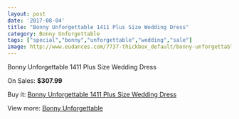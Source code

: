 ```yaml
---
layout: post
date: '2017-08-04'
title: "Bonny Unforgettable 1411 Plus Size Wedding Dress"
category: Bonny Unforgettable
tags: ["special","bonny","unforgettable","wedding","sale"]
image: http://www.eudances.com/7737-thickbox_default/bonny-unforgettable-1411-plus-size-wedding-dress.jpg
---
```

Bonny Unforgettable 1411 Plus Size Wedding Dress

On Sales: **$307.99**
<a href="https://www.eudances.com/en/bonny-unforgettable/2734-bonny-unforgettable-1411-plus-size-wedding-dress.html"><amp-img layout="responsive" width="600" height="600" src="//www.eudances.com/7737-thickbox_default/bonny-unforgettable-1411-plus-size-wedding-dress.jpg" alt="Bonny Unforgettable 1411 Plus Size Wedding Dress 0" /></a>
<a href="https://www.eudances.com/en/bonny-unforgettable/2734-bonny-unforgettable-1411-plus-size-wedding-dress.html"><amp-img layout="responsive" width="600" height="600" src="//www.eudances.com/7739-thickbox_default/bonny-unforgettable-1411-plus-size-wedding-dress.jpg" alt="Bonny Unforgettable 1411 Plus Size Wedding Dress 1" /></a>
<a href="https://www.eudances.com/en/bonny-unforgettable/2734-bonny-unforgettable-1411-plus-size-wedding-dress.html"><amp-img layout="responsive" width="600" height="600" src="//www.eudances.com/7738-thickbox_default/bonny-unforgettable-1411-plus-size-wedding-dress.jpg" alt="Bonny Unforgettable 1411 Plus Size Wedding Dress 2" /></a>

Buy it: [Bonny Unforgettable 1411 Plus Size Wedding Dress](https://www.eudances.com/en/bonny-unforgettable/2734-bonny-unforgettable-1411-plus-size-wedding-dress.html "Bonny Unforgettable 1411 Plus Size Wedding Dress")

View more: [Bonny Unforgettable](https://www.eudances.com/en/41-bonny-unforgettable "Bonny Unforgettable")